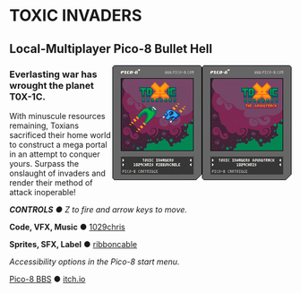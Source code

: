 # TOXIC INVADERS

## Local-Multiplayer Pico-8 Bullet Hell

<img align="right" src="https://raw.githubusercontent.com/1029chris/toxic-invaders/main/musicplayer/toxicinvadersost.p8.png">
<img align="right" src="https://raw.githubusercontent.com/1029chris/toxic-invaders/main/toxicinvaders.p8.png">

### Everlasting war has wrought the planet T0X-1C.

With minuscule resources remaining, Toxians sacrificed their home world to construct a mega portal in an attempt to conquer yours. Surpass the onslaught of invaders and render their method of attack inoperable!

***CONTROLS** ● Z to fire and arrow keys to move.*

**Code, VFX, Music** ● [1029chris](https://github.com/1029chris)

**Sprites, SFX, Label** ● [ribboncable](https://github.com/ribboncable)

*Accessibility options in the Pico-8 start menu.*

[Pico-8 BBS](https://www.lexaloffle.com/bbs/?tid=46658) ● [itch.io](https://1029chris.itch.io/toxic-invaders)

